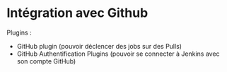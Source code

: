 # Intégration avec Github

Plugins : 
* GitHub plugin (pouvoir déclencer des jobs sur des Pulls)
* GitHub Authentification Plugins (pouvoir se connecter à Jenkins avec son compte GitHub)



